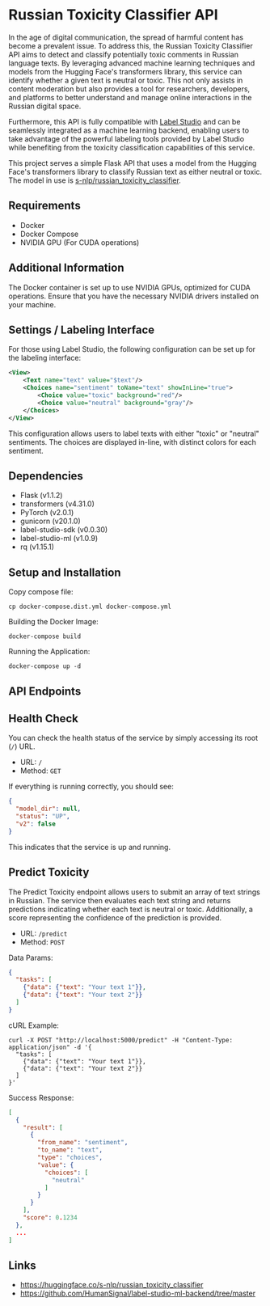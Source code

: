 # Russian Toxicity Classifier API

In the age of digital communication, the spread of harmful content has become a prevalent issue. To address this, the
Russian Toxicity Classifier API aims to detect and classify potentially toxic comments in Russian language texts. By
leveraging advanced machine learning techniques and models from the Hugging Face's transformers library, this service
can identify whether a given text is neutral or toxic. This not only assists in content moderation but also provides a
tool for researchers, developers, and platforms to better understand and manage online interactions in the Russian
digital space.

Furthermore, this API is fully compatible with [Label Studio](https://labelstud.io/) and can be seamlessly
integrated as a machine learning backend, enabling users to take advantage of the powerful labeling tools provided by
Label Studio while benefiting from the toxicity classification capabilities of this service.

This project serves a simple Flask API that uses a model from the Hugging Face's transformers library to classify
Russian text as either neutral or toxic. The model in use is
[s-nlp/russian_toxicity_classifier](https://huggingface.co/s-nlp/russian_toxicity_classifier).

## Requirements

* Docker
* Docker Compose
* NVIDIA GPU (For CUDA operations)

## Additional Information

The Docker container is set up to use NVIDIA GPUs, optimized for CUDA operations. Ensure that you have the necessary
NVIDIA drivers installed on your machine.

## Settings / Labeling Interface

For those using Label Studio, the following configuration can be set up for the labeling interface:

```xml
<View>
    <Text name="text" value="$text"/>
    <Choices name="sentiment" toName="text" showInLine="true">
        <Choice value="toxic" background="red"/>
        <Choice value="neutral" background="gray"/>
    </Choices>
</View>
```

This configuration allows users to label texts with either "toxic" or "neutral" sentiments. The choices are displayed
in-line, with distinct colors for each sentiment.

## Dependencies

* Flask (v1.1.2)
* transformers (v4.31.0)
* PyTorch (v2.0.1)
* gunicorn (v20.1.0)
* label-studio-sdk (v0.0.30)
* label-studio-ml (v1.0.9)
* rq (v1.15.1)

## Setup and Installation

Copy compose file:

```shell
cp docker-compose.dist.yml docker-compose.yml
```

Building the Docker Image:

```shell
docker-compose build
```

Running the Application:

```shell
docker-compose up -d
```

## API Endpoints

## Health Check

You can check the health status of the service by simply accessing its root (`/`) URL.

* URL: `/`
* Method: `GET`

If everything is running correctly, you should see:

```json
{
  "model_dir": null,
  "status": "UP",
  "v2": false
}
```

This indicates that the service is up and running.

## Predict Toxicity

The Predict Toxicity endpoint allows users to submit an array of text strings in Russian. The service then evaluates
each text string and returns predictions indicating whether each text is neutral or toxic. Additionally, a score
representing the confidence of the prediction is provided.

* URL: `/predict`
* Method: `POST`

Data Params:

```json
{
  "tasks": [
    {"data": {"text": "Your text 1"}},
    {"data": {"text": "Your text 2"}}
  ]
}
```

cURL Example:

```shell
curl -X POST "http://localhost:5000/predict" -H "Content-Type: application/json" -d '{
  "tasks": [
    {"data": {"text": "Your text 1"}},
    {"data": {"text": "Your text 2"}}
  ]
}'
```

Success Response:

```json
[
  {
    "result": [
      {
        "from_name": "sentiment",
        "to_name": "text",
        "type": "choices",
        "value": {
          "choices": [
            "neutral"
          ]
        }
      }
    ],
    "score": 0.1234
  },
  ...
]
```

## Links

* https://huggingface.co/s-nlp/russian_toxicity_classifier
* https://github.com/HumanSignal/label-studio-ml-backend/tree/master
